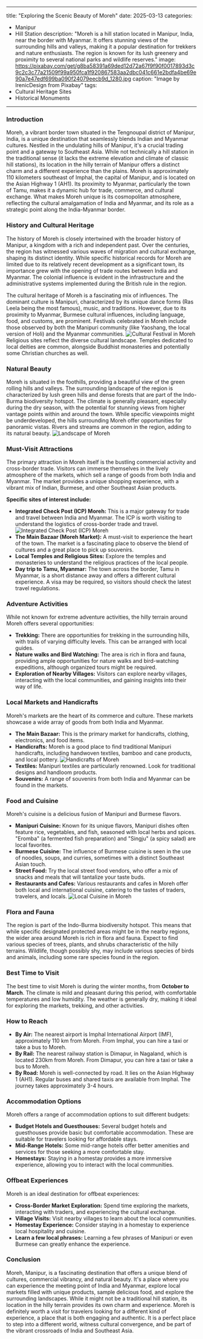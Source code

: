 
---
title: "Exploring the Scenic Beauty of Moreh"
date: 2025-03-13
categories:
  - Manipur
  - Hill Station
description: "Moreh is a hill station located in Manipur, India, near the border with Myanmar. It offers stunning views of the surrounding hills and valleys, making it a popular destination for trekkers and nature enthusiasts. The region is known for its lush greenery and proximity to several national parks and wildlife reserves."
image: https://pixabay.com/get/g8ba58391a69ded12d72a67f9f90f0017893d3c9c2c3c77a21509f99a950fca1f920867583aa2dbc041c661e2bdfa4be69e90a7e47edf699ba090f24079eecb9d_1280.jpg
caption: "Image by IrenicDesign from Pixabay"
tags: 
  - Cultural Heritage Sites
  - Historical Monuments
---


### **Introduction**

Moreh, a vibrant border town situated in the Tengnoupal district of Manipur, India, is a unique destination that seamlessly blends Indian and Myanmar cultures. Nestled in the undulating hills of Manipur, it's a crucial trading point and a gateway to Southeast Asia. While not technically a hill station in the traditional sense (it lacks the extreme elevation and climate of classic hill stations), its location in the hilly terrain of Manipur offers a distinct charm and a different experience than the plains. Moreh is approximately 110 kilometers southeast of Imphal, the capital of Manipur, and is located on the Asian Highway 1 (AH1). Its proximity to Myanmar, particularly the town of Tamu, makes it a dynamic hub for trade, commerce, and cultural exchange. What makes Moreh unique is its cosmopolitan atmosphere, reflecting the cultural amalgamation of India and Myanmar, and its role as a strategic point along the India-Myanmar border.

### **History and Cultural Heritage**

The history of Moreh is closely intertwined with the broader history of Manipur, a kingdom with a rich and independent past. Over the centuries, the region has witnessed various waves of migration and cultural exchange, shaping its distinct identity. While specific historical records for Moreh are limited due to its relatively recent development as a significant town, its importance grew with the opening of trade routes between India and Myanmar. The colonial influence is evident in the infrastructure and the administrative systems implemented during the British rule in the region.

The cultural heritage of Moreh is a fascinating mix of influences. The dominant culture is Manipuri, characterized by its unique dance forms (Ras Leela being the most famous), music, and traditions. However, due to its proximity to Myanmar, Burmese cultural influences, including language, food, and customs, are prominent. Festivals celebrated in Moreh include those observed by both the Manipuri community (like Yaoshang, the local version of Holi) and the Myanmar communities. <img src="placeholder_image_tag_cultural_festival.jpg" alt="Cultural Festival in Moreh"> Religious sites reflect the diverse cultural landscape. Temples dedicated to local deities are common, alongside Buddhist monasteries and potentially some Christian churches as well.

### **Natural Beauty**

Moreh is situated in the foothills, providing a beautiful view of the green rolling hills and valleys. The surrounding landscape of the region is characterized by lush green hills and dense forests that are part of the Indo-Burma biodiversity hotspot. The climate is generally pleasant, especially during the dry season, with the potential for stunning views from higher vantage points within and around the town. While specific viewpoints might be underdeveloped, the hills surrounding Moreh offer opportunities for panoramic vistas. Rivers and streams are common in the region, adding to its natural beauty. <img src="placeholder_image_tag_landscape.jpg" alt="Landscape of Moreh">

### **Must-Visit Attractions**

The primary attraction in Moreh itself is the bustling commercial activity and cross-border trade. Visitors can immerse themselves in the lively atmosphere of the markets, which sell a range of goods from both India and Myanmar. The market provides a unique shopping experience, with a vibrant mix of Indian, Burmese, and other Southeast Asian products.

**Specific sites of interest include:**

*   **Integrated Check Post (ICP) Moreh:** This is a major gateway for trade and travel between India and Myanmar. The ICP is worth visiting to understand the logistics of cross-border trade and travel. <img src="placeholder_image_tag_ICP_Moreh.jpg" alt="Integrated Check Post (ICP) Moreh">
*   **The Main Bazaar (Moreh Market):** A must-visit to experience the heart of the town. The market is a fascinating place to observe the blend of cultures and a great place to pick up souvenirs.
*   **Local Temples and Religious Sites:** Explore the temples and monasteries to understand the religious practices of the local people.
*   **Day trip to Tamu, Myanmar:** The town across the border, Tamu in Myanmar, is a short distance away and offers a different cultural experience. A visa may be required, so visitors should check the latest travel regulations.

### **Adventure Activities**

While not known for extreme adventure activities, the hilly terrain around Moreh offers several opportunities:

*   **Trekking:** There are opportunities for trekking in the surrounding hills, with trails of varying difficulty levels. This can be arranged with local guides.
*   **Nature walks and Bird Watching:** The area is rich in flora and fauna, providing ample opportunities for nature walks and bird-watching expeditions, although organized tours might be required.
*   **Exploration of Nearby Villages:** Visitors can explore nearby villages, interacting with the local communities, and gaining insights into their way of life.

### **Local Markets and Handicrafts**

Moreh's markets are the heart of its commerce and culture. These markets showcase a wide array of goods from both India and Myanmar.

*   **The Main Bazaar:** This is the primary market for handicrafts, clothing, electronics, and food items.
*   **Handicrafts:** Moreh is a good place to find traditional Manipuri handicrafts, including handwoven textiles, bamboo and cane products, and local pottery. <img src="placeholder_image_tag_handicrafts.jpg" alt="Handicrafts of Moreh">
*   **Textiles:** Manipuri textiles are particularly renowned. Look for traditional designs and handloom products.
*   **Souvenirs:** A range of souvenirs from both India and Myanmar can be found in the markets.

### **Food and Cuisine**

Moreh's cuisine is a delicious fusion of Manipuri and Burmese flavors.

*   **Manipuri Cuisine:** Known for its unique flavors, Manipuri dishes often feature rice, vegetables, and fish, seasoned with local herbs and spices. "Eromba" (a fermented fish preparation) and "Singju" (a spicy salad) are local favorites.
*   **Burmese Cuisine:** The influence of Burmese cuisine is seen in the use of noodles, soups, and curries, sometimes with a distinct Southeast Asian touch.
*   **Street Food:** Try the local street food vendors, who offer a mix of snacks and meals that will tantalize your taste buds.
*   **Restaurants and Cafes:** Various restaurants and cafes in Moreh offer both local and international cuisine, catering to the tastes of traders, travelers, and locals. <img src="placeholder_image_tag_local_cuisine.jpg" alt="Local Cuisine in Moreh">

### **Flora and Fauna**

The region is part of the Indo-Burma biodiversity hotspot. This means that while specific designated protected areas might be in the nearby regions, the wider area around Moreh is rich in flora and fauna. Expect to find various species of trees, plants, and shrubs characteristic of the hilly terrains. Wildlife, though possibly shy, may include various species of birds and animals, including some rare species found in the region.

### **Best Time to Visit**

The best time to visit Moreh is during the winter months, from **October to March**. The climate is mild and pleasant during this period, with comfortable temperatures and low humidity. The weather is generally dry, making it ideal for exploring the markets, trekking, and other activities.

### **How to Reach**

*   **By Air:** The nearest airport is Imphal International Airport (IMF), approximately 110 km from Moreh. From Imphal, you can hire a taxi or take a bus to Moreh.
*   **By Rail:** The nearest railway station is Dimapur, in Nagaland, which is located 230km from Moreh. From Dimapur, you can hire a taxi or take a bus to Moreh.
*   **By Road:** Moreh is well-connected by road. It lies on the Asian Highway 1 (AH1). Regular buses and shared taxis are available from Imphal. The journey takes approximately 3-4 hours.

### **Accommodation Options**

Moreh offers a range of accommodation options to suit different budgets:

*   **Budget Hotels and Guesthouses:** Several budget hotels and guesthouses provide basic but comfortable accommodation. These are suitable for travelers looking for affordable stays.
*   **Mid-Range Hotels:** Some mid-range hotels offer better amenities and services for those seeking a more comfortable stay.
*   **Homestays:** Staying in a homestay provides a more immersive experience, allowing you to interact with the local communities.

### **Offbeat Experiences**

Moreh is an ideal destination for offbeat experiences:

*   **Cross-Border Market Exploration:** Spend time exploring the markets, interacting with traders, and experiencing the cultural exchange.
*   **Village Visits:** Visit nearby villages to learn about the local communities.
*   **Homestay Experience:** Consider staying in a homestay to experience local hospitality and cuisine.
*   **Learn a few local phrases:** Learning a few phrases of Manipuri or even Burmese can greatly enhance the experience.

### **Conclusion**

Moreh, Manipur, is a fascinating destination that offers a unique blend of cultures, commercial vibrancy, and natural beauty. It's a place where you can experience the meeting point of India and Myanmar, explore local markets filled with unique products, sample delicious food, and explore the surrounding landscapes. While it might not be a traditional hill station, its location in the hilly terrain provides its own charm and experience. Moreh is definitely worth a visit for travelers looking for a different kind of experience, a place that is both engaging and authentic. It is a perfect place to step into a different world, witness cultural convergence, and be part of the vibrant crossroads of India and Southeast Asia.


